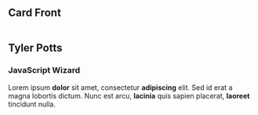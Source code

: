 
<!DOCTYPE html>
<html lang="en">
<head>
	<meta charset="UTF-8">
	<meta name="viewport" content="width=device-width, initial-scale=1.0">
	<title>Game Card</title>
	<link rel="stylesheet" href="main.css" />
</head>
<body>
	<div class="card">
		<div class="card__inner">
			<div class="card__face card__face--front">
				<h2>Card Front</h2>
			</div>
			<div class="card__face card__face--back">
				<div class="card__content">
					<div class="card__header">
						<img src="pp.jpg" alt="" class="pp" />
						<h2>Tyler Potts</h2>
					</div>
					<div class="card__body">
						<h3>JavaScript Wizard</h3>
						<p>Lorem ipsum <strong>dolor</strong> sit amet, consectetur <strong>adipiscing</strong> elit. Sed id erat a magna lobortis dictum. Nunc est arcu, <strong>lacinia</strong> quis sapien placerat, <strong>laoreet</strong> tincidunt nulla.</p>
					</div>
				</div>
			</div>
		</div>
	</div>
	<script src="main.js"></script>
</body>
</html>

